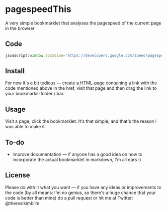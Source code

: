 pagespeedThis
=============

A very simple bookmarklet that analyses the pagespeed of the current page in the browser

## Code

```javascript
javascript:window.location='https://developers.google.com/speed/pagespeed/insights/?url='+encodeURI(window.location);
```

## Install
For now it's a bit tedious — create a HTML-page containing a link with the code mentioned above in the href, visit that page and then drag the link to your bookmarks-folder / bar.


## Usage
Visit a page, click the bookmarklet. It's that simple, and that's the reason I was able to make it. 

## To-do
* Improve documentation — if anyone has a good idea on how to incorporate the actual bookmarklet in markdown, I'm all ears :)

## License

Please do with it what you want — if you have any ideas or improvements to the code (by all means: I'm no genius, so there's a huge chance that your code is better than mine) do a pull request or hit me at Twitter: @therealkimblim
